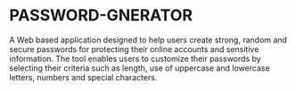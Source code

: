 # PASSWORD-GNERATOR
A Web based application designed to help users create strong, random and secure passwords for protecting their online accounts and sensitive information. The tool enables users to customize their passwords by selecting their criteria such as length, use of uppercase and lowercase letters, numbers and special characters.

